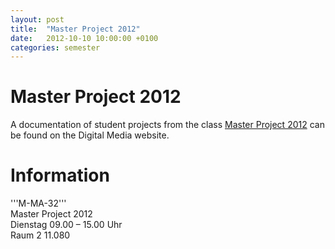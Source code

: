 ```yaml
---
layout: post
title:  "Master Project 2012"
date:   2012-10-10 10:00:00 +0100
categories: semester
---
```


# Master Project 2012

A documentation of student projects from the class [Master Project 2012](http://digitalmedia-bremen.de/course/master-project-2012/) can be found on the Digital Media website.

# Information
'''M-MA-32'''<br/>
Master Project 2012<br/>
Dienstag 09.00 – 15.00 Uhr<br/>
Raum 2 11.080


